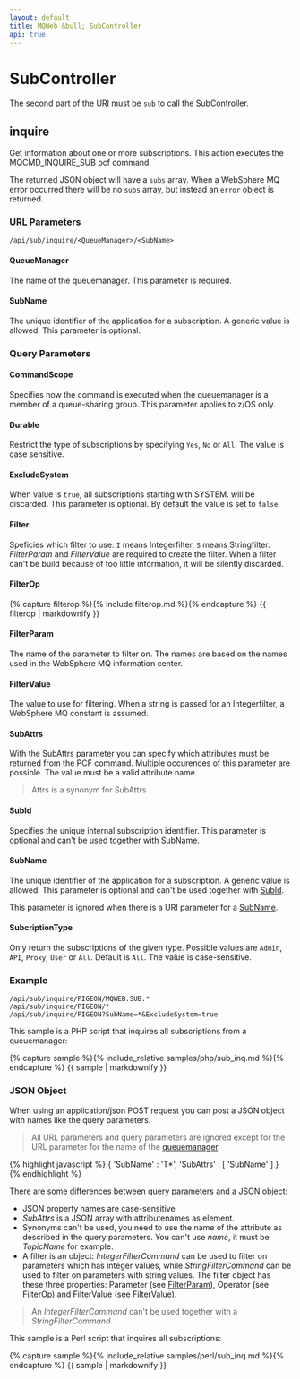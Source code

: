 ```yaml
---
layout: default
title: MQWeb &bull; SubController
api: true
---
```

SubController
=============

The second part of the URI must be `sub` to call the SubController.

## <a name="inquire"></a>inquire
Get information about one or more subscriptions. This action executes the
MQCMD_INQUIRE_SUB pcf command.

The returned JSON object will have a `subs` array. When a WebSphere MQ error
occurred there will be no `subs` array, but instead an `error` object is
returned.

### <a name="inquireUrl"></a>URL Parameters
`/api/sub/inquire/<QueueManager>/<SubName>`

#### <a name="inquireUrlQueueManager"></a>QueueManager
The name of the queuemanager. This parameter is required.

#### <a name="inquireUrlSubName"></a>SubName
The unique identifier of the application for a subscription. A generic
value is allowed. This parameter is optional.

### <a name="inquireQuery"></a>Query Parameters

#### <a name="inquireQueryCommandScope"></a>CommandScope
Specifies how the command is executed when the queuemanager is a member of a
queue-sharing group. This parameter applies to z/OS only.

#### <a name="inquireQueryDurable"></a>Durable
Restrict the type of subscriptions by specifying `Yes`, `No` or `All`. The
value is case sensitive.

#### <a name="inquireQueryExcludeSystem"></a>ExcludeSystem
When value is `true`, all subscriptions starting with SYSTEM. will be discarded.
This parameter is optional. By default the value is set to `false`.

#### <a name="inquireQueryFilter"></a>Filter
Speficies which filter to use: `I` means Integerfilter, `S` means Stringfilter.
*FilterParam* and *FilterValue* are required to create the filter. When a
filter can't be build because of too little information, it will be silently
discarded.

#### <a name="inquireQueryFilterOp"></a>FilterOp
{% capture filterop %}{% include filterop.md %}{% endcapture %}
{{ filterop | markdownify }}

#### <a name="inquireQueryFilterParam"></a>FilterParam
The name of the parameter to filter on. The names are based on the names used
in the WebSphere MQ information center.

#### <a name="inquireQueryFilterValue"></a>FilterValue
The value to use for filtering. When a string is passed for an Integerfilter,
a WebSphere MQ constant is assumed.

#### <a name="inquireQuerySubAttrs"></a>SubAttrs
With the SubAttrs parameter you can specify which attributes must be
returned from the PCF command. Multiple occurences of this parameter
are possible. The value must be a valid attribute name.

> Attrs is a synonym for SubAttrs

#### <a name="inquireQuerySubId"></a>SubId
Specifies the unique internal subscription identifier. This parameter is
optional and can't be used together with [SubName](#inquireQuerySubName).

#### <a name="inquireQuerySubName"></a>SubName
The unique identifier of the application for a subscription. A generic
value is allowed. This parameter is optional and can't be used together with
[SubId](#inquireQuerySubId).

This parameter is ignored when there is a URI parameter for a
[SubName](#inquireUrlSubName).

#### <a name="inquireQuerySubcriptionType"></a>SubcriptionType
Only return the subscriptions of the given type. Possible values are `Admin`,
`API`, `Proxy`, `User` or `All`. Default is `All`. The value is case-sensitive.

### <a name="inquireExample"></a>Example

`/api/sub/inquire/PIGEON/MQWEB.SUB.*`  
`/api/sub/inquire/PIGEON/*`  
`/api/sub/inquire/PIGEON?SubName=*&ExcludeSystem=true`  

This sample is a PHP script that inquires all subscriptions from a queuemanager:

{% capture sample %}{% include_relative samples/php/sub_inq.md %}{% endcapture %}
{{ sample | markdownify }}

### <a name="inquireJSON"></a>JSON Object
When using an application/json POST request you can post a JSON object with
names like the query parameters.

> All URL parameters and query parameters are ignored except for the URL parameter for
> the name of the [queuemanager](#inquireUrlQueueManager).

{% highlight javascript %}
    {
      'SubName' : 'T*',
      'SubAttrs' : [
        'SubName'
      ]
    }
{% endhighlight %}

There are some differences between query parameters and a JSON object:

+ JSON property names are case-sensitive
+ *SubAttrs* is a JSON array with attributenames as element.
+ Synonyms can't be used, you need to use the name of the attribute
  as described in the query parameters. You can't use *name*, it must be *TopicName* for example.
+ A filter is an object: *IntegerFilterCommand* can be used to filter on parameters which has
  integer values, while *StringFilterCommand* can be used to filter on parameters with string values.
  The filter object has these three properties: Parameter (see [FilterParam](#inquireQueryFilterParam)),
  Operator (see [FilterOp](#inquireQueryFilterOp)) and FilterValue (see [FilterValue](#inquireQueryFilterValue)).

> An *IntegerFilterCommand* can't be used together with a *StringFilterCommand*

This sample is a Perl script that inquires all subscriptions:

{% capture sample %}{% include_relative samples/perl/sub_inq.md %}{% endcapture %}
{{ sample | markdownify }}
